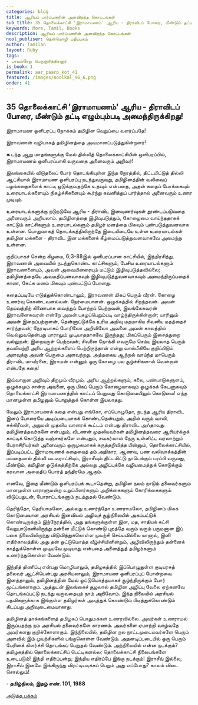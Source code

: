 ```yaml
---
categories: blog
title: ஆரியப் பார்ப்பனரின் அளவிறந்த கொட்டங்கள்
sub_title: 35 ﻿தொலைக்காட்சி 'இராமாயணம்' ஆரிய - திராவிடப் போரை, மீண்டும் தட்டி எழும்பும்படி அமைந்திருக்கிறது!
keywords: More, Tamil, Books
description: ஆரியப் பார்ப்பனரின் அளவிறந்த கொட்டங்கள்
nool_publiser: தென்மொழி பதிப்பகம்
author: Tamilan
layout: Ruby
tags:
- பாவலரேறு பெருஞ்சித்திரனார் 
is_book: 1
permalink: aar_paarp_kot_41
featured: /images/noolkal_96_6.png
order: 41
---
```



## 35 ﻿தொலைக்காட்சி 'இராமாயணம்' ஆரிய - திராவிடப் போரை, மீண்டும் தட்டி எழும்பும்படி அமைந்திருக்கிறது!

இராமாயண ஒளிபரப்பு நோக்கம் தமிழின வெறுப்பை வளர்ப்பதே!

இராவணன் வழியாகத் தமிழினத்தை அவமானப்படுத்துகின்றனர்!

**க** டந்த ஆறு மாதங்களுக்கு மேல் தில்லித் தொலைக்காட்சியின் ஒளிபரப்பில், இராமாயணம் ஒளிபரப்பாகி வருவதை அனைவரும் அறிவர்!

இலங்கையில் விடுதலைப் போர் தொடங்கியுள்ள இந்த நேரத்தில், திட்டமிட்டுத் தில்லி ஆட்சியால் இராமாயண ஒளிபரப்பு நடந்துவருவது, தமிழினத்தின் வலிவைப் பழங்கதைகளைக் காட்டி ஒடுக்குவதற்கே உதவும் என்பதை, அதன் கதைப் போக்கையும் உரையாடல்களையும் நிகழ்ச்சிகளையும் கூர்ந்து கவனித்துப் பார்த்தால் அனைவரும் உணர முடியும்.

உரையாடல்களுக்கு நடுநடுவே ஆரிய - திராவிட இனவுணர்வுகள் தூண்டப்படுவதை அனைவரும் அறியலாம். தமிழினத்தை இழிவுபடுத்தும், கோழைமை வாய்ந்ததாகக் காட்டும் காட்சிகளும் உரையாடல்களும் தமிழர் மனத்தை மிகவும் புண்படுத்துவனவாக உள்ளன. பொதுவாகத் தொடக்கத்திலிருந்தே இடையிடையே உள்ள உரையாடல்கள் தமிழின மக்களை - திராவிட இன மக்களைக் கீழ்மைப்படுத்துவனவாகவே அமைந்து உள்ளன.

குறிப்பாகச் சென்ற கிழமை, 6;3-88இல் ஒளிபரப்பான காட்சியில், இந்திரசித்து, இராவணன் அவையில் நடந்துகொண்ட காட்சிகளும், பேசிய உரையாடல்களும் இராவணனையும், அவன் அவையினரையும் மட்டும் இழிவுபடுத்தவில்லை; தமிழினத்தையே அவமதிப்பனவாகவும் இழிவுபடுத்துவனவாகவும் அமைந்திருப்பதைக் காண, கேட்க மனம் மிகவும் புண்பட்டுப் போனது.

கதைப்படியே எடுத்துக்கொண்டாலும், இராவணன் மிகப் பெரும் வீரன். கோழை உணர்வு கொண்டவனல்லன். நேர்மையாளன். ஒழுக்கத்தில் சிறந்தவன். அவன் தெய்வத்திற் கிணையாக வைத்துப் போற்றப் பெற்றவன், இலங்கேசுவரன் இராவனேசுவரன் என்றே அவன் புகழப்பெறும்படி வாழ்ந்திருக்கின்றான்; யாரினும் அவன் இறைப்பற்றாளன், தென்னாட்டுக்கே உரிய அறிவு மதமாகிய சிவனிய மதத்தைச் சார்ந்தவன்; நேரடியாகப் போரிலோ அறிவிலோ அவனை அவன் காலத்தில் வெல்லுவதென்பது யாராலும் முடியாததாகவே இருந்தது; மிகப்பெரும் இசைத்துறை வல்லுநன்; இறையருள் பெற்றவன்; சிவனை நோக்கி எவருமே செய்ய இயலாத பெரும் தவமியற்றி அரிய ஆற்றல்களைப் பெற்றிருந்தான் என்று வால்மீகியே குறிப்பிடும் அளவுக்கு அவன் பெருமை அளவற்றது. அத்தகைய ஆற்றல் வாய்ந்த மாபெரும் திராவிட மாவீரனை, இராமன் என்னும் ஒரு கோழை பல சூழ்ச்சிகளால் வென்றான் என்பதே கதை!

இவ்வாறான அறிவும் திறமும் வீரமும், அரிய ஆற்றல்களும், கலை, பண்பாடுகளுளம், ஒழுக்கமும் சான்ற அவனை, ஒரு மிகப் பெரும் கோழையாகவும் ஒழுக்கக் கேடனாகவும் தொலைக்காட்சி இராமாயணத்தில் காட்டப் பெறுவது கொடுமையிலும் கொடுமை! எந்த மானமுள்ள தமிழனும் பொறுத்துக் கொள்ள இயலாதது.

மேலும் இராமாயணக் கதை என்பது எங்கோ, எப்பொழுதோ, நடந்த ஆரிய திராவிட இனப் போரையே அடிப்படையாகக் கொண்டதென்பதும், அதில் வரும் வாலி, சுக்கிரீவன், அநுமன் முதலிய வானரக் கூட்டம் என்பது திராவிட அஃதாவது தமிழினத்தவர்களே என்பதும், வீடணன் முதலியவர்கள் தமிழினத்தவரை ஆரியர்க்குக் காட்டிக் கொடுத்த வஞ்சகர்களே என்பதும், சவகர்லால் நேரு உள்ளிட்ட வரலாற்றுப் பேராசிரியர்கள் அனைவரும் ஒருமுகமாகக் கருத்தறிவித்த பின்னும், தொலைக்காட்சியில், இப்படிப்பட்ட இராமாயணக் கதையைத் தம் அதிகார, ஆணவ, பண வலிவாக்கத்தின் மமதையால் தில்லி வடவராட்சியும், இராசீவும் திட்டமிட்டு நாடெங்கும் பரப்பி வருவது, மீண்டும், தமிழின ஒடுக்கத்திற்கே அல்லது அழிப்புக்கே வழியமைத்துக் கொடுக்கும் கரவான அமைதிப் போர்த் தந்திரமே ஆகும்.

எனவே, இதை மீண்டும் ஒளிபரப்பக் கூடாதென்று, தமிழின நலம் நாடும் தலைவர்களும் மானமுள்ள பாராளுமன்ற உறுப்பினர்களும் அறிக்கைகளும் கோரிக்கைகளும் விடுப்பதுடன், போராட்டங்களும் நடத்துதல் வேண்டும்.

தெரிந்தோ, தெரியாமலோ, அல்லது உணர்ந்தோ உணராமலோ, தமிழினம் மிகக் கொடுமையான அரசியல் இனவியல் அழிவுச் சூழ்நிலையில் அகப்பட்டுக் கொண்டிருக்கும் இந்நேரத்தில், அது தங்களுக்குள்ள இன, மத, சாதியக் கட்சி வேறுபாடுகளிலிருந்து தன்னை மீட்டுக் கொண்டு புறத்தே வரும் வரும் பருமனான இப் பகை நிலையிலிருந்து விடுவித்துக்கொள்ள முயற்சி செய்யவில்லை யானால், இனி எதிர்காலத்தில் அது தன் ஒட்டுமொத்த வீழ்ச்சியினின்றும், அழிவிலிருந்தும் தன்னைக் காத்துக்கொள்ள முடியவே முடியாது என்பதை அனைத்துத் தமிழர்களும் உணர்ந்துகொள்ள வேண்டும்.

இந்தித் திணிப்பு என்பது மொழியாலும், தமிழகத்தில் இப்பொழுதுள்ள குடியரசுத் தலைவர் ஆட்சியென்பது அரசியலாலும், இராமாயண ஒளிபரப்புப் போன்றவை இனத்தாலும், தமிழினத்தின் மேல் ஒட்டுமொத்தமாகச் சூழ்ந்திருக்கும் போர் மூட்டங்களாகும். அத்துடன் இலங்கைச் சூழலால் தமிழின அழிப்பு வேலை ஏற்கனவே தொடங்கப்பட்டு நடந்து வருவதையும் நாம் அறிவோம். இந்த நிலையில் அரசியல் பதவிகளுக்காக இங்குள்ள தமிழர்கள் அடித்துக் கொண்டும் பிடித்துக்கொண்டும் கிடப்பது அறிவுடைமையாகாது.

தமிழினத் தாக்கங்களைத் தமிழகப் பொதுமக்கள் உணரவில்லை. அவர்கள் உணராமல் இருப்பதற்கு நம் அரசியல் தலைவர்களே காரணம். அவர்களை ஏமாற்றி வாழ்வதே அவர்களது குறிக்கோளாகும். இந்நிலையில், தமிழின நல நாட்டமுடையவர்களே பெரும் அளவில் இம் முயற்சிகளில் பங்குகொள்ள வேண்டும். அதனடிப்படையில் ஒரு பெரும் பேரினக் கிளர்ச்சி தொடங்கப் பெறுதல் வேண்டும். அந்நிலையில் என்ன நடக்கும்? தமிழகத்தில் தொலைக்காட்சிப் பெட்டிகளல்ல; தொலைக்காட்சி நிலையங்களே உடைபடும்! இந்தி எதிர்ப்பன்று; இந்திய எதிர்ப்பே இங்கு நடக்கும்! இராசீவ் இல்லை; இராசீவ் இனமே இங்கிருந்து விரட்டியடிக்கப் பெறும் அது எப்போது? காலம் விடை சொல்லும்!

**\- தமிழ்நிலம், இதழ் எண். 101, 1988**

[அடுத்த பக்கம்](aar_paarp_kot_42)